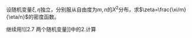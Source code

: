 设随机变量$\xi,\eta$独立，分别服从自由度为$m,n$的$X^2$分布，求$\zeta=\frac{\xi/m}{\eta/n}$的密度函数。

继续用![[2.7 两个随机变量]]中的2.计算